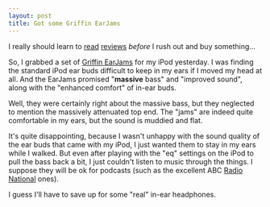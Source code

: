 ```yaml
---
layout: post
title: Got some Griffin EarJams
---
```


I really should learn to [read][1] [reviews][2] _before_ I rush out
and buy something...

So, I grabbed a set of [Griffin EarJams][3] for my iPod yesterday. I
was finding the standard iPod ear buds difficult to keep in my ears if
I moved my head at all. And the EarJams promised "**massive** bass"
and "improved sound", along with the "enhanced comfort" of in-ear
buds.

Well, they were certainly right about the massive bass, but they
neglected to mention the massively attenuated top end. The "jams" are
indeed quite comfortable in my ears, but the sound is muddied and
flat. 

It's quite disappointing, because I wasn't unhappy with the sound
quality of the ear buds that came with my iPod, I just wanted them to
stay in my ears while I walked. But even after playing with the "eq"
settings on the iPod to pull the bass back a bit, I just couldn't
listen to music through the things. I suppose they will be ok for
podcasts (such as the excellent ABC [Radio National][4] ones).

I guess I'll have to save up for some "real" in-ear headphones.

[1]: http://www.neilturner.me.uk/2005/Apr/21/griffin_earjams_review.html
[2]: http://www.the-gadgeteer.com/griffintechnology-earjams-review.html
[3]: http://www.griffintechnology.com/products/earjams/
[4]: http://www.abc.net.au/rn/podcast/default.htm
